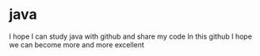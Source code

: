 # java
I hope I can study java with github and share my code
In this github  I hope we can become more and more excellent
